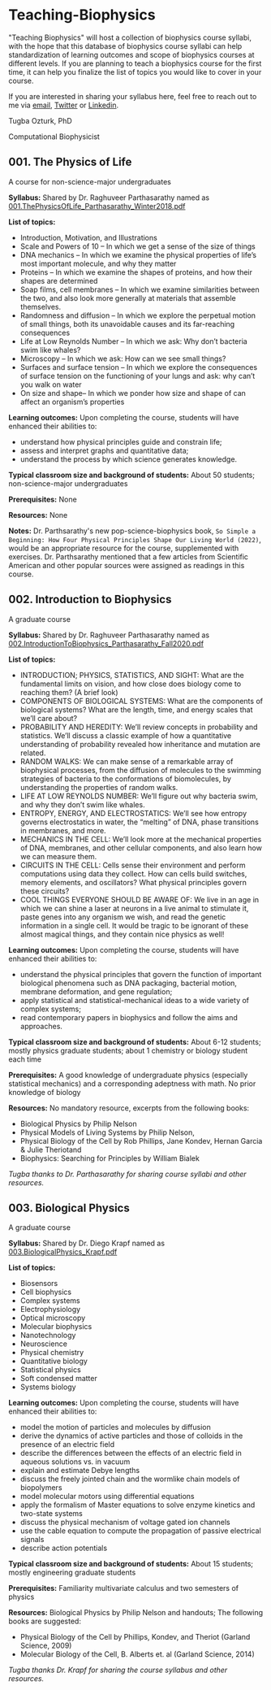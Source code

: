 # Teaching-Biophysics

"Teaching Biophysics" will host a collection of  biophysics course syllabi, with the hope that this database of biophysics course syllabi can help standardization of learning outcomes and scope of biophysics courses at different levels. If you are planning to teach a biophysics course for the first time, it can help you finalize the list of topics you would like to cover in your course.

If you are interested in sharing your syllabus here, feel free to reach out to me via [email](https://bbs.llnl.gov/tugbaozturk.html), [Twitter](https://twitter.com/tugbaoztrk) or [Linkedin](https://www.linkedin.com/in/tugba-ozturk-ph-d-453707137). 

Tugba Ozturk, PhD

Computational Biophysicist





## 001. The Physics of Life

A course for non-science-major undergraduates

**Syllabus:** Shared by Dr. Raghuveer Parthasarathy named as [001.ThePhysicsOfLife_Parthasarathy_Winter2018.pdf](https://github.com/tnozturk/teaching-biophysics/blob/main/syllabi/001.PhysicsOfLife_Parthasarathy_Winter2018.pdf)

**List of topics:**
 
- Introduction, Motivation, and Illustrations
- Scale and Powers of 10 – In which we get a sense of the size of things
- DNA mechanics – In which we examine the physical properties of life’s most important molecule, and why they matter
- Proteins – In which we examine the shapes of proteins, and how their shapes are determined
- Soap films, cell membranes – In which we examine similarities between the two, and also look more generally at materials that assemble themselves.
- Randomness and diffusion – In which we explore the perpetual motion of small things, both its unavoidable causes and its far-reaching consequences
- Life at Low Reynolds Number – In which we ask: Why don’t bacteria swim like whales?
- Microscopy – In which we ask: How can we see small things?
- Surfaces and surface tension – In which we explore the consequences of surface tension on the functioning of your lungs and ask: why can’t you walk on water
- On size and shape– In which we ponder how size and shape of can affect an organism’s properties

**Learning outcomes:** Upon completing the course, students will have enhanced their abilities to:

- understand how physical principles guide and constrain life;
- assess and interpret graphs and quantitative data;
- understand the process by which science generates knowledge.

**Typical classroom size and background of students:** About 50 students; non-science-major undergraduates

**Prerequisites:** None

**Resources:** None

**Notes:** Dr. Parthsarathy's new pop-science-biophysics book, `So Simple a Beginning: How Four Physical Principles Shape Our Living World (2022)`, would be an appropriate resource for the course, supplemented with exercises. Dr. Parthsarathy mentioned that a few articles from Scientific American and other popular sources were assigned as readings in this course.

## 002. Introduction to Biophysics

A graduate course

**Syllabus:**  Shared by Dr. Raghuveer Parthasarathy named as [002.IntroductionToBiophysics_Parthasarathy_Fall2020.pdf](https://github.com/tnozturk/teaching-biophysics/blob/main/syllabi/002.IntroductionToBiophysics_Parthasarathy_Fall2020.pdf)

**List of topics:** 

- INTRODUCTION; PHYSICS, STATISTICS, AND SIGHT: What are the fundamental limits on vision, and how close does biology come to reaching them? (A brief look)
- COMPONENTS OF BIOLOGICAL SYSTEMS: What are the components of biological systems? What are the length, time, and energy scales that we’ll care about?
- PROBABILITY AND HEREDITY: We’ll review concepts in probability and statistics. We’ll discuss a classic example of how a quantitative understanding of probability revealed how inheritance and mutation are related.
- RANDOM WALKS: We can make sense of a remarkable array of biophysical processes, from the diffusion of molecules to the swimming strategies of bacteria to the conformations of biomolecules, by understanding the properties of random walks.
- LIFE AT LOW REYNOLDS NUMBER: We’ll figure out why bacteria swim, and why they don’t swim like whales.
- ENTROPY, ENERGY, AND ELECTROSTATICS: We’ll see how entropy governs electrostatics in water, the “melting” of DNA, phase transitions in membranes, and more.
- MECHANICS IN THE CELL: We’ll look more at the mechanical properties of DNA, membranes, and other cellular components, and also learn how we can measure them.
- CIRCUITS IN THE CELL: Cells sense their environment and perform computations using data they collect. How can cells build switches, memory elements, and oscillators? What physical principles govern these circuits?
- COOL THINGS EVERYONE SHOULD BE AWARE OF: We live in an age in which we can shine a laser at neurons in a live animal to stimulate it, paste genes into any organism we wish, and read the genetic information in a single cell. It would be tragic to be ignorant of these almost magical things, and they contain nice physics as well!


**Learning outcomes:** Upon completing the course, students will have enhanced their abilities to:

- understand the physical principles that govern the function of important biological phenomena such as DNA packaging, bacterial motion, membrane deformation, and gene regulation;
- apply statistical and statistical-mechanical ideas to a wide variety of complex systems;
- read contemporary papers in biophysics and follow the aims and approaches.

**Typical classroom size and background of students:** About 6-12 students; mostly physics graduate students; about 1 chemistry or biology student each time

**Prerequisites:** A good knowledge of undergraduate physics (especially statistical mechanics) and a corresponding adeptness with math. No prior knowledge of biology

**Resources:** No mandatory resource, excerpts from the following books:

- Biological Physics by Philip Nelson
- Physical Models of Living Systems by Philip Nelson,
- Physical Biology of the Cell by Rob Phillips, Jane Kondev, Hernan Garcia & Julie Theriotand
- Biophysics: Searching for Principles by William Bialek



*Tugba thanks to Dr. Parthasarathy for sharing course syllabi and other resources.*

## 003. Biological Physics

A graduate course

**Syllabus:** Shared by Dr. Diego Krapf named as [003.BiologicalPhysics_Krapf.pdf](https://github.com/tnozturk/teaching-biophysics/blob/main/syllabi/003.BiologicalPhysics_Krapf.pdf)

**List of topics:**
 
- Biosensors
- Cell biophysics
- Complex systems
- Electrophysiology
- Optical microscopy
- Molecular biophysics
- Nanotechnology
- Neuroscience
- Physical chemistry
- Quantitative biology
- Statistical physics
- Soft condensed matter
- Systems biology

**Learning outcomes:** Upon completing the course, students will have enhanced their abilities to:

- model the motion of particles and molecules by diffusion
- derive the dynamics of active particles and those of colloids in the presence of an electric field
- describe the differences between the effects of an electric field in aqueous solutions vs. in vacuum
- explain and estimate Debye lengths
- discuss the freely jointed chain and the wormlike chain models of biopolymers
- model molecular motors using differential equations
- apply the formalism of Master equations to solve enzyme kinetics and two-state systems
- discuss the physical mechanism of voltage gated ion channels
- use the cable equation to compute the propagation of passive electrical signals
- describe action potentials


**Typical classroom size and background of students:** About 15 students; mostly engineering graduate students

**Prerequisites:** Familiarity multivariate calculus and two semesters of physics

**Resources:** Biological Physics by Philip Nelson and handouts; The following books are suggested:
 
- Physical Biology of the Cell by Phillips, Kondev, and Theriot (Garland Science, 2009)
- Molecular Biology of the Cell, B. Alberts et. al (Garland Science, 2014)

*Tugba thanks Dr. Krapf for sharing the course syllabus and other resources.*
